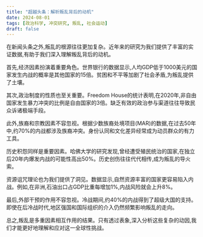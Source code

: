 ```yaml
---
title: "超越头条：解析叛乱背后的动机"
date: 2024-08-01
tags: [政治科学, 冲突研究, 叛乱, 社会运动]
draft: false
---
```


在新闻头条之外,叛乱的根源往往更加复杂。近年来的研究为我们提供了丰富的实证数据,有助于我们深入理解叛乱背后的动机。

首先,经济因素扮演着重要角色。世界银行的数据显示,人均GDP低于1000美元的国家发生内战的概率是其他国家的15倍。贫困和不平等加剧了社会矛盾,为叛乱提供了土壤。

其次,政治制度的性质也至关重要。Freedom House的统计表明,在2020年,非自由国家发生暴力冲突的比例是自由国家的3倍。缺乏有效的政治参与渠道往往导致民众诉诸极端手段。

此外,族裔和宗教因素不容忽视。根据少数族裔处境项目(MAR)的数据,在过去50年中,约70%的内战都涉及族裔冲突。身份认同和文化差异经常成为动员群众的有力工具。

历史积怨同样是重要因素。哈佛大学的研究发现,曾经遭受殖民统治的国家,在独立后20年内爆发内战的可能性高出50%。历史创伤往往代代相传,成为叛乱的导火索。

资源诅咒理论也为我们提供了洞见。数据显示,自然资源丰富的国家更容易陷入内战。例如,在非洲,石油出口占GDP比重每增加1%,内战风险就会上升8%。

最后,外部干预的作用不容忽视。冷战期间,约40%的内战得到了超级大国的支持。即使在后冷战时代,地区强国和国际组织的介入仍然频繁影响叛乱的走向。

总之,叛乱是多重因素相互作用的结果。只有透过表象,深入分析这些复杂的动因,我们才能更好地理解和应对这一全球性挑战。